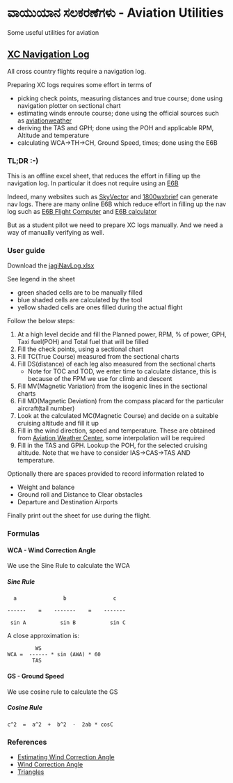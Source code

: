 # ವಾಯುಯಾನ ಸಲಕರಣೆಗಳು - Aviation Utilities
Some useful utilities for aviation

## [XC Navigation Log](../../../raw/main/vaayuyaana/jagiNavLog.xlsx)
All cross country flights require a navigation log.

Preparing XC logs requires some effort in terms of
- picking check points, measuring distances and true course; done using navigation plotter on sectional chart
- estimating winds enroute course; done using the official sources such as [aviationweather](https://aviationweather.gov)
- deriving the TAS and GPH; done using the POH and applicable RPM, Altitude and temperature
- calculating WCA->TH->CH, Ground Speed, times; done using the E6B

### TL;DR  :-)
This is an offline excel sheet, that reduces the effort in filling up the navigation log. In particular it does not require using an [E6B](https://en.wikipedia.org/wiki/E6B)

Indeed, many websites such as [SkyVector](https://skyvector.com) and [1800wxbrief](https://www.1800wxbrief.com) can generate nav logs. There are many online E6B which reduce effort in filling up the nav log such as [E6B Flight Computer](https://www.gleimaviation.com/e6b-flight-computer-instructions/) and [E6B calculator](https://e6bx.com/e6b/)

But as a student pilot we need to prepare XC logs manually.
And we need a way of manually verifying as well.

### User guide
Download the [jagiNavLog.xlsx](../../../raw/main/vaayuyaana/jagiNavLog.xlsx)

See legend in the sheet
- green shaded cells are to be manually filled
- blue shaded cells are calculated by the tool
- yellow shaded cells are ones filled during the actual flight

Follow the below steps:
1. At a high level decide and fill the Planned power, RPM, % of power, GPH, Taxi fuel(POH) and Total fuel that will be filled
2. Fill the check points, using a sectional chart
3. Fill TC(True Course) measured from the sectional charts
4. Fill DS(distance) of each leg also measured from the sectional charts
      - Note for TOC and TOD, we enter time to calculate distance, this is because of the FPM we use for climb and descent
5. Fill MV(Magnetic Variation) from the isogenic lines in the sectional charts
6. Fill MD(Magnetic Deviation) from the compass placard for the particular aircraft(tail number)
7. Look at the calculated MC(Magnetic Course) and decide on a suitable cruising altitude and fill it up
8. Fill in the wind direction, speed and temperature. These are obtained from [Aviation Weather Center](https://www.aviationweather.gov/windtemp/data), some interpolation will be required
9. Fill in the TAS and GPH. Lookup the POH, for the selected cruising altitude. Note that we have to consider IAS->CAS->TAS AND temperature.

Optionally there are spaces provided to record information related to
- Weight and balance
- Ground roll and Distance to Clear obstacles
- Departure and Destination Airports

Finally print out the sheet for use during the flight.

### Formulas
#### WCA - Wind Correction Angle
We use the Sine Rule to calculate the WCA
##### Sine Rule
      a               b               c

    ------    =    -------    =    -------
    
     sin A           sin B           sin C

A close approximation is:

             WS
    WCA =  ------ * sin (AWA) * 60
            TAS

#### GS - Ground Speed
We use cosine rule to calculate the GS

##### Cosine Rule
    c^2  =  a^2  +  b^2  -  2ab * cosC

### References
- [Estimating Wind Correction Angle](http://www.luizmonteiro.com/Article_Estimating_Wind_Correction_Angle_Printable.htm)
- [Wind Correction Angle](https://flightsimnavigation.wordpress.com/2020/04/07/05-wind-correction-angle/)
- [Triangles](https://owlcation.com/stem/Everything-About-Triangles-and-More-Isosceles-Equilateral-Scalene-Pythagoras-Sine-and-Cosine)
